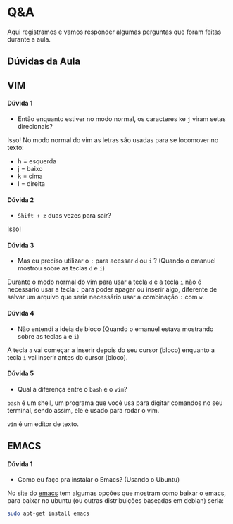 # Q&A

Aqui registramos e vamos responder algumas perguntas que foram feitas durante a aula.

## Dúvidas da Aula

## VIM

#### Dúvida 1

- Então enquanto estiver no modo normal, os caracteres `k`e `j` viram setas direcionais?

Isso! No modo normal do vim as letras são usadas para se locomover no texto:

* h = esquerda
* j = baixo
* k = cima
* l = direita

#### Dúvida 2

- `Shift + z` duas vezes para sair?

Isso!

#### Dúvida 3

- Mas eu preciso utilizar o `:` para acessar `d` ou `i` ? (Quando o emanuel mostrou sobre as teclas `d` e `i`)

Durante o modo normal do vim para usar a tecla `d` e a tecla `i` não é necessário usar a tecla `:` para poder apagar ou inserir algo, diferente de salvar um arquivo que seria necessário usar a combinação `:` com `w`.

#### Dúvida 4

- Não entendi a ideia de bloco (Quando o emanuel estava mostrando sobre as teclas `a` e `i`)

A tecla `a` vai começar a inserir depois do seu cursor (bloco) enquanto a tecla `i` vai inserir antes do cursor (bloco).

#### Dúvida 5

- Qual a diferença entre o `bash` e o `vim`?

`bash` é um shell, um programa que você usa para digitar comandos no seu terminal, sendo assim, ele é usado para rodar o vim.

`vim` é um editor de texto.

## EMACS

#### Dúvida 1

- Como eu faço pra instalar o Emacs? (Usando o Ubuntu)

No site do [emacs](https://www.gnu.org/software/emacs/) tem algumas opções que mostram como baixar o emacs, para baixar no ubuntu (ou outras distribuições baseadas em debian) seria:

```sh
sudo apt-get install emacs
```
